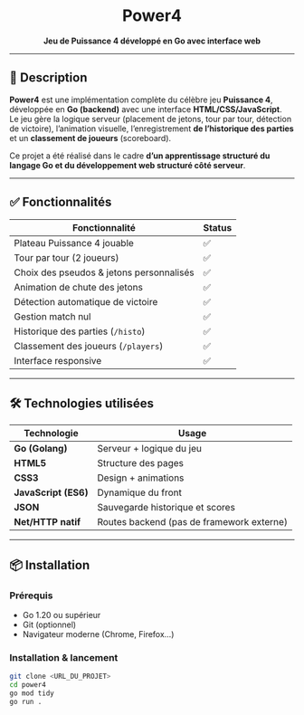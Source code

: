 <div align="center">
  <h1>Power4</h1>
  <p><strong>Jeu de Puissance 4 développé en Go avec interface web</strong></p>
</div>

---

## 🎯 Description

**Power4** est une implémentation complète du célèbre jeu **Puissance 4**, développée en **Go (backend)** avec une interface **HTML/CSS/JavaScript**.  
Le jeu gère la logique serveur (placement de jetons, tour par tour, détection de victoire), l’animation visuelle, l’enregistrement **de l’historique des parties** et un **classement de joueurs** (scoreboard).

Ce projet a été réalisé dans le cadre **d’un apprentissage structuré du langage Go et du développement web structuré côté serveur**.

---

## ✅ Fonctionnalités

| Fonctionnalité | Status |
|----------------|--------|
| Plateau Puissance 4 jouable | ✅ |
| Tour par tour (2 joueurs) | ✅ |
| Choix des pseudos & jetons personnalisés | ✅ |
| Animation de chute des jetons | ✅ |
| Détection automatique de victoire | ✅ |
| Gestion match nul | ✅ |
| Historique des parties (`/histo`) | ✅ |
| Classement des joueurs (`/players`) | ✅ |
| Interface responsive | ✅ |

---

## 🛠️ Technologies utilisées

| Technologie | Usage |
|-------------|-------|
| **Go (Golang)** | Serveur + logique du jeu |
| **HTML5** | Structure des pages |
| **CSS3** | Design + animations |
| **JavaScript (ES6)** | Dynamique du front |
| **JSON** | Sauvegarde historique et scores |
| **Net/HTTP natif** | Routes backend (pas de framework externe) |

---

## 📦 Installation

### Prérequis
- Go 1.20 ou supérieur
- Git (optionnel)
- Navigateur moderne (Chrome, Firefox…)

### Installation & lancement
```bash
git clone <URL_DU_PROJET>
cd power4
go mod tidy
go run .
